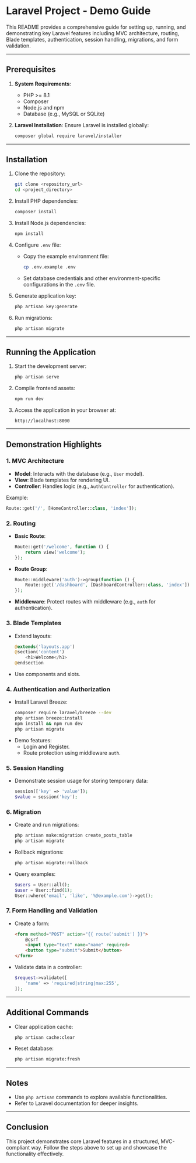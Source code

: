 # Laravel Project - Demo Guide

This README provides a comprehensive guide for setting up, running, and demonstrating key Laravel features including MVC architecture, routing, Blade templates, authentication, session handling, migrations, and form validation.

---

## Prerequisites

1. **System Requirements**:
   - PHP >= 8.1
   - Composer
   - Node.js and npm
   - Database (e.g., MySQL or SQLite)

2. **Laravel Installation**:
   Ensure Laravel is installed globally:
   ```bash
   composer global require laravel/installer
   ```

---

## Installation

1. Clone the repository:
   ```bash
   git clone <repository_url>
   cd <project_directory>
   ```

2. Install PHP dependencies:
   ```bash
   composer install
   ```

3. Install Node.js dependencies:
   ```bash
   npm install
   ```

4. Configure `.env` file:
   - Copy the example environment file:
     ```bash
     cp .env.example .env
     ```
   - Set database credentials and other environment-specific configurations in the `.env` file.

5. Generate application key:
   ```bash
   php artisan key:generate
   ```

6. Run migrations:
   ```bash
   php artisan migrate
   ```

---

## Running the Application

1. Start the development server:
   ```bash
   php artisan serve
   ```

2. Compile frontend assets:
   ```bash
   npm run dev
   ```

3. Access the application in your browser at:
   ```
   http://localhost:8000
   ```

---

## Demonstration Highlights

### 1. **MVC Architecture**
   - **Model**: Interacts with the database (e.g., `User` model).
   - **View**: Blade templates for rendering UI.
   - **Controller**: Handles logic (e.g., `AuthController` for authentication).

   Example:
   ```php
   Route::get('/', [HomeController::class, 'index']);
   ```

### 2. **Routing**
   - **Basic Route**:
     ```php
     Route::get('/welcome', function () {
         return view('welcome');
     });
     ```
   - **Route Group**:
     ```php
     Route::middleware('auth')->group(function () {
         Route::get('/dashboard', [DashboardController::class, 'index']);
     });
     ```
   - **Middleware**:
     Protect routes with middleware (e.g., `auth` for authentication).

### 3. **Blade Templates**
   - Extend layouts:
     ```php
     @extends('layouts.app')
     @section('content')
         <h1>Welcome</h1>
     @endsection
     ```
   - Use components and slots.

### 4. **Authentication and Authorization**
   - Install Laravel Breeze:
     ```bash
     composer require laravel/breeze --dev
     php artisan breeze:install
     npm install && npm run dev
     php artisan migrate
     ```
   - Demo features:
     - Login and Register.
     - Route protection using middleware `auth`.

### 5. **Session Handling**
   - Demonstrate session usage for storing temporary data:
     ```php
     session(['key' => 'value']);
     $value = session('key');
     ```

### 6. **Migration**
   - Create and run migrations:
     ```bash
     php artisan make:migration create_posts_table
     php artisan migrate
     ```
   - Rollback migrations:
     ```bash
     php artisan migrate:rollback
     ```

   - Query examples:
     ```php
     $users = User::all();
     $user = User::find(1);
     User::where('email', 'like', '%@example.com')->get();
     ```

### 7. **Form Handling and Validation**
   - Create a form:
     ```html
     <form method="POST" action="{{ route('submit') }}">
         @csrf
         <input type="text" name="name" required>
         <button type="submit">Submit</button>
     </form>
     ```
   - Validate data in a controller:
     ```php
     $request->validate([
         'name' => 'required|string|max:255',
     ]);
     ```

---

## Additional Commands

- Clear application cache:
  ```bash
  php artisan cache:clear
  ```
- Reset database:
  ```bash
  php artisan migrate:fresh
  ```

---

## Notes

- Use `php artisan` commands to explore available functionalities.
- Refer to Laravel documentation for deeper insights.

---

## Conclusion
This project demonstrates core Laravel features in a structured, MVC-compliant way. Follow the steps above to set up and showcase the functionality effectively.

